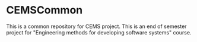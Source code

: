 # CEMSCommon
This is a common repository for CEMS project. This is an end of semester project for "Engineering methods for developing software systems" course.
